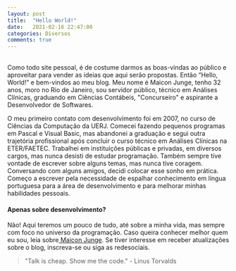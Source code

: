 ```yaml
---
layout: post
title:  "Hello World!"
date:   2021-02-16 22:47:00
categories: Diversos
comments: true
---
```

<br>
Como todo site pessoal, é de costume darmos as boas-vindas ao público e aproveitar para vender as ideias que aqui serão propostas. Então “Hello, World!” e bem-vindos ao meu blog. Meu nome é Maicon Junge, tenho 32 anos, moro no Rio de Janeiro, sou servidor público, técnico em Análises Clínicas, graduando em Ciências Contábeis, "Concurseiro" e aspirante a Desenvolvedor de Softwares.

O meu primeiro contato com desenvolvimento foi em 2007, no curso de Ciências da Computação da UERJ. Comecei fazendo pequenos programas em Pascal e Visual Basic, mas abandonei a graduação e segui outra trajetória profissional após concluir o curso técnico em Análises Clínicas na ETER/FAETEC. Trabalhei em instituições públicas e privadas, em diversos cargos, mas nunca desisti de estudar programação. Também sempre tive vontade de escrever sobre alguns temas, mas nunca tive coragem. Conversando com alguns amigos, decidi colocar esse sonho em prática. Começo a escrever pela necessidade de espalhar conhecimento em língua portuguesa para a área de desenvolvimento e para melhorar minhas habilidades pessoais. 

<h4>Apenas sobre desenvolvimento?</h4>

Não! Aqui teremos um pouco de tudo, até sobre a minha vida, mas sempre com foco no universo da programação. Caso queira conhecer melhor quem eu sou, leia sobre<a href="/sobre"> Maicon Junge</a>. Se tiver interesse em receber atualizações sobre o blog, inscreva-se ou siga as redesociais.

> "Talk is cheap. Show me the code." - Linus Torvalds

<div id="fb-root"></div>
<script async defer crossorigin="anonymous" src="https://connect.facebook.net/pt_BR/sdk.js#xfbml=1&version=v10.0" nonce="xcyDK1XI"></script>
<div class="fb-comments" data-href="https://www.maiconjunge.com/diversos/2021/02/16/hello-world.html" data-width="700" data-numposts="5"></div>
